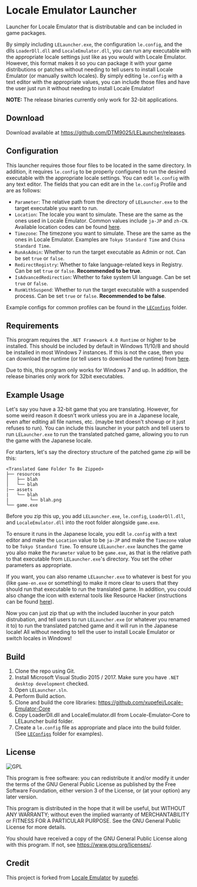 Locale Emulator Launcher
========================

Launcher for Locale Emulator that is distributable and can be included in game packages.

By simply including `LELauncher.exe`, the configuration `le.config`, and the dlls `LoaderDll.dll` and `LocaleEmulator.dll`,
you can run any executable with the appropriate locale settings just like as you would with Locale Emulator. However,
this format makes it so you can package it with your game distributions or patches without needing to tell users to
install Locale Emulator (or manually switch locales). By simply editing `le.config` with a text editor with the appropriate
values, you can include those files and have the user just run it without needing to install Locale Emulator!

**NOTE:** The release binaries currently only work for 32-bit applications.

## Download

Download available at <https://github.com/DTM9025/LELauncher/releases>.

## Configuration

This launcher requires those four files to be located in the same directory. In addition, it requires `le.config` to
be properly configured to run the desired executable with the appropriate locale settings. You can edit `le.config` with
any text editor. The fields that you can edit are in the `le.config` Profile and are as follows:

* `Parameter`: The relative path from the directory of `LELauncher.exe` to the target executable you want to run.
* `Location`: The locale you want to simulate. These are the same as the ones used in Locale Emulator. Common values include `ja-JP` and `zh-CN`. Available location codes can be found [here](https://learn.microsoft.com/en-us/openspecs/windows_protocols/ms-lcid/a9eac961-e77d-41a6-90a5-ce1a8b0cdb9c).
* `Timezone`: The timezone you want to simulate. These are the same as the ones in Locale Emulator. Examples are `Tokyo Standard Time` and `China Standard Time`.
* `RunAsAdmin`: Whether to run the target executable as Admin or not. Can be set `true` or `false`.
* `RedirectRegistry`: Whether to fake language-related keys in Registry. Can be set `true` or `false`. **Recommended to be true**.
* `IsAdvancedRedirection`: Whether to fake system UI language. Can be set `true` or `false`.
* `RunWithSuspend`: Whether to run the target executable with a suspended process. Can be set `true` or `false`. **Recommended to be false**.

Example configs for common profiles can be found in the [`LEConfigs`](https://github.com/DTM9025/LELauncher/tree/master/LEConfigs) folder.

## Requirements

This program requires the `.NET Framework 4.0 Runtime` or higher to be installed. This should be included by default in Windows 11/10/8 and
should be installed in most Windows 7 instances. If this is not the case, then you can download the runtime (or tell users to download the runtime) from [here](https://dotnet.microsoft.com/en-us/download/dotnet-framework/net48).

Due to this, this program only works for Windows 7 and up. In addition, the release binaries only work for 32bit executables.

## Example Usage

Let's say you have a 32-bit game that you are translating. However, for some weird reason it doesn't work unless you are in
a Japanese locale, even after editing all file names, etc. (maybe text doesn't showup or it just refuses to run). You
can include this launcher in your patch and tell users to run `LELauncher.exe` to run the translated patched game, allowing
you to run the game with the Japanese locale.

For starters, let's say the directory structure of the patched game zip will be this:

```
<Translated Game Folder To Be Zipped>
├── resources
│   ├── blah
│   └── blah
|── assets
|   └── blah
|        └── blah.png
└── game.exe
```

Before you zip this up, you add `LELauncher.exe`, `le.config`, `LoaderDll.dll`, and `LocaleEmulator.dll` into the root folder
alongside `game.exe`.

To ensure it runs in the Japanese locale, you edit `le.config` with a text editor and make the `Location` value to be `ja-JP` and
make the `Timezone` value to be `Tokyo Standard Time`. To ensure `LELauncher.exe` launches the game you also make the `Parameter`
value to be `game.exe`, as that is the relative path to that executable from `LELauncher.exe`'s directory. You set the other
parameters as appropriate.

If you want, you can also rename `LELauncher.exe` to whatever is best for you (like `game-en.exe` or something) to make it
more clear to users that they should run that executable to run the translated game. In addition, you could also change
the icon with external tools like Resource Hacker (instructions can be found [here](https://www.wikihow.com/Change-the-Icon-for-an-Exe-File#Editing-the-EXE-in-Resource-Hacker)).

Now you can just zip that up with the included laucnher in your patch distrubation, and tell users to run `LELauncher.exe`
(or whatever you renamed it to) to run the translated patched game and it will run in the Japanese locale! All without
needing to tell the user to install Locale Emulator or switch locales in Windows!

## Build

 1. Clone the repo using Git.
 2. Install Microsoft Visual Studio 2015 / 2017. Make sure you have `.NET desktop development` checked.
 3. Open `LELauncher.sln`.
 4. Perform Build action.
 5. Clone and build the core libraries: https://github.com/xupefei/Locale-Emulator-Core
 6. Copy LoaderDll.dll and LocaleEmulator.dll from Locale-Emulator-Core to LELauncher build folder.
 7. Create a `le.config` file as appropriate and place into the build folder. (See [`LEConfigs`](https://github.com/DTM9025/LELauncher/tree/master/LEConfigs) folder for examples).

## License

![GPL](https://www.gnu.org/graphics/gplv3-127x51.png)

This program is free software: you can redistribute it and/or modify
it under the terms of the GNU General Public License as published by
the Free Software Foundation, either version 3 of the License, or
(at your option) any later version.

This program is distributed in the hope that it will be useful,
but WITHOUT ANY WARRANTY; without even the implied warranty of
MERCHANTABILITY or FITNESS FOR A PARTICULAR PURPOSE.  See the
GNU General Public License for more details.

You should have received a copy of the GNU General Public License
along with this program.  If not, see <https://www.gnu.org/licenses/>.

## Credit

This project is forked from [Locale Emulator](https://github.com/xupefei/Locale-Emulator) by [xupefei](https://github.com/xupefei/).
